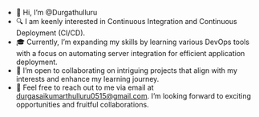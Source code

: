 - 👋 Hi, I’m @Durgathulluru
- 🔍 I am keenly interested in Continuous Integration and Continuous Deployment (CI/CD).
- 🎓 Currently, I’m expanding my skills by learning various DevOps tools with a focus on automating server integration for efficient application deployment.
- 🤝 I’m open to collaborating on intriguing projects that align with my interests and enhance my learning journey.
- 📮 Feel free to reach out to me via email at durgasaikumarthulluru0515@gmail.com. I’m looking forward to exciting opportunities and fruitful collaborations.
<!---
Durgathulluru/Durgathulluru is a ✨ special ✨ repository because its `README.md` (this file) appears on your GitHub profile.
--->
